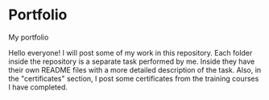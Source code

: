 # Portfolio
My portfolio

Hello everyone! 
I will post some of my work in this repository. 
Each folder inside the repository is a separate task performed by me. 
Inside they have their own README files with a more detailed description of the task.
Also, in the "certificates" section, I post some certificates from the training courses I have completed.
